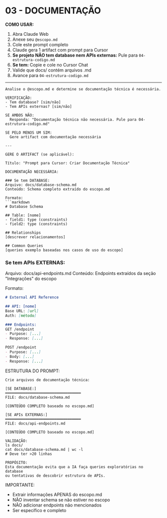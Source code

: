 # 03 - DOCUMENTAÇÃO

**COMO USAR:**
1. Abra Claude Web
2. Anexe seu `@escopo.md`
3. Cole este prompt completo
4. Claude gera 1 artifact com prompt para Cursor
5. **Se projeto NÃO tem database nem APIs externas:** Pule para `04-estrutura-codigo.md`
6. **Se tem:** Copie e cole no Cursor Chat
7. Valide que docs/ contém arquivos .md
8. Avance para `04-estrutura-codigo.md`

---

```
Analise o @escopo.md e determine se documentação técnica é necessária.

VERIFICAÇÃO:
- Tem database? [sim/não]
- Tem APIs externas? [sim/não]

SE AMBOS NÃO:
  Responda: "Documentação técnica não necessária. Pule para 04-estrutura-codigo.md"
  
SE PELO MENOS UM SIM:
  Gere artifact com documentação necessária

---

GERE O ARTIFACT (se aplicável):

Título: "Prompt para Cursor: Criar Documentação Técnica"

DOCUMENTAÇÃO NECESSÁRIA:

### Se tem DATABASE:
Arquivo: docs/database-schema.md
Conteúdo: Schema completo extraído do escopo.md

Formato:
```markdown
# Database Schema

## Table: [nome]
- field1: type (constraints)
- field2: type (constraints)

## Relationships
[descrever relacionamentos]

## Common Queries
[queries exemplo baseadas nos casos de uso do escopo]
```

### Se tem APIs EXTERNAS:
Arquivo: docs/api-endpoints.md
Conteúdo: Endpoints extraídos da seção "Integrações" do escopo

Formato:
```markdown
# External API Reference

## API: [nome]
Base URL: [url]
Auth: [método]

### Endpoints:
GET /endpoint
- Purpose: [...]
- Response: [...]

POST /endpoint
- Purpose: [...]
- Body: [...]
- Response: [...]
```

ESTRUTURA DO PROMPT:

```
Crie arquivos de documentação técnica:

[SE DATABASE:]
━━━━━━━━━━━━━━━━━━━━━━━━━━━━━━━━━━
FILE: docs/database-schema.md

[CONTEÚDO COMPLETO baseado no escopo.md]

[SE APIs EXTERNAS:]
━━━━━━━━━━━━━━━━━━━━━━━━━━━━━━━━━━
FILE: docs/api-endpoints.md

[CONTEÚDO COMPLETO baseado no escopo.md]

VALIDAÇÃO:
ls docs/
cat docs/database-schema.md | wc -l
# Deve ter >20 linhas

PROPÓSITO:
Esta documentação evita que a IA faça queries exploratórias no database
ou tentativas de descobrir estrutura de APIs.
```

IMPORTANTE:
- Extrair informações APENAS do escopo.md
- NÃO inventar schema se não estiver no escopo
- NÃO adicionar endpoints não mencionados
- Ser específico e completo
```
